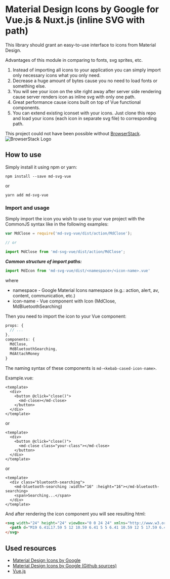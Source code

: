 # Material Design Icons by Google for Vue.js & Nuxt.js (inline SVG with path)

This library should grant an easy-to-use interface to icons from Material Design.

Advantages of this module in comparing to fonts, svg sprites, etc.
1. Instead of importing all icons to your application you can simply import only necessary icons what you only need.
2. Decrease a huge amount of bytes cause you no need to load fonts or something else.
3. You will see your icon on the site right away after server side rendering cause server renders icon as inline svg with only one path.
4. Great performance cause icons built on top of Vue functional components.
5. You can extend existing iconset with your icons. Just clone this repo and load your icons (each icon in separate svg file) to corresponding path.

This project could not have been possible without [BrowserStack](https://www.browserstack.com/).
![BrowserStack Logo](https://www.browserstack.com/images/layout/browserstack-logo-600x315.png)


## How to use

Simply install it using npm or yarn:

```
npm install --save md-svg-vue
```

or

```
yarn add md-svg-vue
```

### Import and usage

Simply import the icon you wish to use to your vue project with the CommonJS syntax like in the following examples:

```js
var MdClose = require('md-svg-vue/dist/action/MdClose');

// or

import MdClose from 'md-svg-vue/dist/action/MdClose';
```

***Common structure of import paths:***
```js
import MdIcon from 'md-svg-vue/dist/<namespace>/<icon-name>.vue'
```

where
* namespace - Google Material Icons namespace (e.g.: action, alert, av, content, communication, etc.)
* icon-name - Vue component with Icon (MdClose, MdBluetoothSearching)

Then you need to import the icon to your Vue component:

```js
props: {
  // ...
},
components: {
  MdClose,
  MdBluetoothSearching,
  MdAttachMoney
}
```

The naming syntax of these components is `md-<kebab-cased-icon-name>`.

Example.vue:
```vue
<template>
  <div>
    <button @click="close()">
      <md-close></md-close>
    </button>
  </div>
</template>
```

or 

```vue
<template>
  <div>
    <button @click="close()">
      <md-close class="your-class"></md-close>
    </button>
  </div>
</template>
```

or 

```vue
<template>
  <div class="bluetooth-searching">
    <md-bluetooth-searching :width="16" :height="16"></md-bluetooth-searching>
    <span>Searching...</span>
  </div>
</template>
```

And after rendering the icon component you will see resulting html:
```html
<svg width="24" height="24" viewBox="0 0 24 24" xmlns="http://www.w3.org/2000/svg" class="icon md-icon">
  <path d="M19 6.41L17.59 5 12 10.59 6.41 5 5 6.41 10.59 12 5 17.59 6.41 19 12 13.41 17.59 19 19 17.59 13.41 12z"></path>
</svg>
```

## Used resources

- [Material Design Icons by Google](https://material.io/tools/icons)
- [Material Design Icons by Google (Github sources)](https://github.com/google/material-design-icons/)
- [Vue.js](https://vuejs.org/)
